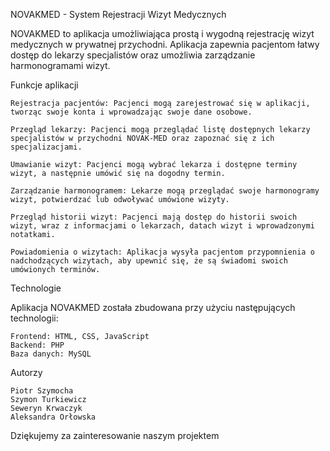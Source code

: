 NOVAKMED - System Rejestracji Wizyt Medycznych

NOVAKMED to aplikacja umożliwiająca prostą i wygodną rejestrację wizyt medycznych w prywatnej przychodni. Aplikacja zapewnia pacjentom łatwy dostęp do lekarzy specjalistów oraz umożliwia zarządzanie harmonogramami wizyt.

Funkcje aplikacji

    Rejestracja pacjentów: Pacjenci mogą zarejestrować się w aplikacji, tworząc swoje konta i wprowadzając swoje dane osobowe.
    
    Przegląd lekarzy: Pacjenci mogą przeglądać listę dostępnych lekarzy specjalistów w przychodni NOVAK-MED oraz zapoznać się z ich specjalizacjami.
    
    Umawianie wizyt: Pacjenci mogą wybrać lekarza i dostępne terminy wizyt, a następnie umówić się na dogodny termin.
    
    Zarządzanie harmonogramem: Lekarze mogą przeglądać swoje harmonogramy wizyt, potwierdzać lub odwoływać umówione wizyty.
    
    Przegląd historii wizyt: Pacjenci mają dostęp do historii swoich wizyt, wraz z informacjami o lekarzach, datach wizyt i wprowadzonymi notatkami.
    
    Powiadomienia o wizytach: Aplikacja wysyła pacjentom przypomnienia o nadchodzących wizytach, aby upewnić się, że są świadomi swoich umówionych terminów.

Technologie

Aplikacja NOVAKMED została zbudowana przy użyciu następujących technologii:

    Frontend: HTML, CSS, JavaScript
    Backend: PHP
    Baza danych: MySQL
    
 Autorzy

    Piotr Szymocha
    Szymon Turkiewicz
    Seweryn Krwaczyk 
    Aleksandra Orłowska

Dziękujemy za zainteresowanie naszym projektem
